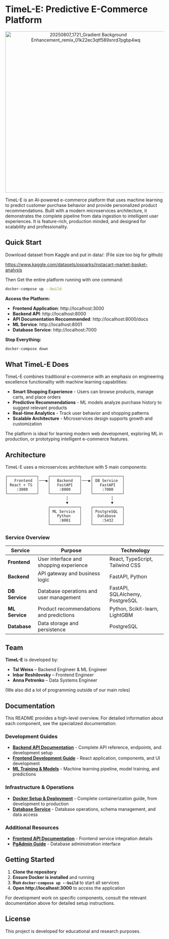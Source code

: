 # TimeL-E: Predictive E-Commerce Platform
<p align ="center"> 
  <img width="512" height="512" alt="20250807_1721_Gradient Background Enhancement_remix_01k22ec3qtf589snrd7pgbp4wq" src="https://github.com/user-attachments/assets/50627919-beea-484a-8e26-f654ca6056dd" />
</p>
TimeL-E is an AI-powered e-commerce platform that uses machine learning to predict customer purchase behavior and provide personalized product recommendations. Built with a modern microservices architecture, it demonstrates the complete pipeline from data ingestion to intelligent user experiences. It is feature-rich, production minded, and designed for scalability and professionality. 

## Quick Start

Download dataset from Kaggle and put in data/: (File size too big for github)

https://www.kaggle.com/datasets/psparks/instacart-market-basket-analysis

Then Get the entire platform running with one command:

```bash
docker-compose up --build
```

**Access the Platform:**
- **Frontend Application**: http://localhost:3000
- **Backend API**: http://localhost:8000
- **API Documentation Reccommended**: http://localhost:8000/docs
- **ML Service**: http://localhost:8001
- **Database Service**: http://localhost:7000

**Stop Everything:**
```bash
docker-compose down
```

## What TimeL-E Does

TimeL-E combines traditional e-commerce with an emphasis on engineering excellence functionality with machine learning capabilities:

- **Smart Shopping Experience** - Users can browse products, manage carts, and place orders
- **Predictive Recommendations** - ML models analyze purchase history to suggest relevant products
- **Real-time Analytics** - Track user behavior and shopping patterns
- **Scalable Architecture** - Microservices design supports growth and customization

The platform is ideal for learning modern web development, exploring ML in production, or prototyping intelligent e-commerce features.

## Architecture

TimeL-E uses a microservices architecture with 5 main components:

```
┌─────────────┐    ┌─────────────┐    ┌─────────────┐
│   Frontend  │───▶│   Backend   │───▶│ DB Service  │
│ React + TS  │    │   FastAPI   │    │   FastAPI   │
│    :3000    │    │    :8000    │    │    :7000    │
└─────────────┘    └─────────────┘    └─────────────┘
                           │                   │
                           ▼                   ▼
                   ┌─────────────┐    ┌─────────────┐
                   │ ML Service  │    │ PostgreSQL  │
                   │   Python    │    │  Database   │
                   │    :8001    │    │    :5432    │
                   └─────────────┘    └─────────────┘
```

### Service Overview

| Service | Purpose | Technology |
|---------|---------|------------|
| **Frontend** | User interface and shopping experience | React, TypeScript, Tailwind CSS |
| **Backend** | API gateway and business logic | FastAPI, Python |
| **DB Service** | Database operations and user management | FastAPI, SQLAlchemy, PostgreSQL |
| **ML Service** | Product recommendations and predictions | Python, Scikit-learn, LightGBM |
| **Database** | Data storage and persistence | PostgreSQL |

## Team

**TimeL-E** is developed by:

- **Tal Weiss** – Backend Engineer & ML Engineer
- **Inbar Reshilovsky** – Frontend Engineer  
- **Anna Petrenko** – Data Systems Engineer

(We also did a lot of programming outside of our main roles)

## Documentation

This README provides a high-level overview. For detailed information about each component, see the specialized documentation:

### Development Guides
- **[Backend API Documentation](README_BACKEND.md)** - Complete API reference, endpoints, and development setup
- **[Frontend Development Guide](README_FRONTEND.md)** - React application, components, and UI development
- **[ML Training & Models](README_ML_TRAINING.md)** - Machine learning pipeline, model training, and predictions

### Infrastructure & Operations
- **[Docker Setup & Deployment](README_DOCKER.md)** - Complete containerization guide, from development to production
- **[Database Service](README_DB-SERVICE.md)** - Database operations, schema management, and data access

### Additional Resources
- **[Frontend API Documentation](FRONTEND_API_DOCUMENTATION.md)** - Frontend service integration details
- **[PgAdmin Guide](README_PGADMIN.md)** - Database administration interface

## Getting Started

1. **Clone the repository**
2. **Ensure Docker is installed** and running
3. **Run `docker-compose up --build`** to start all services
4. **Open http://localhost:3000** to access the application

For development work on specific components, consult the relevant documentation above for detailed setup instructions.

## License

This project is developed for educational and research purposes.




